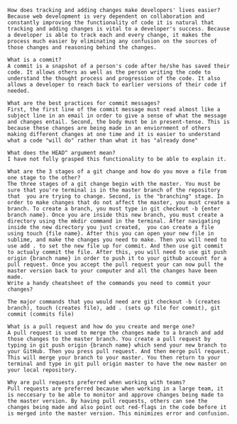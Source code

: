     How does tracking and adding changes make developers' lives easier?
    Because web development is very dependent on collaboration and constantly improving the functionality of code it is natural that tracking and adding changes is vital to a developer's success. Because a developer is able to track each and every change, it makes the process much easier by eliminating any confusion on the sources of those changes and reasoning behind the changes.

    What is a commit?
    A commit is a snapshot of a person's code after he/she has saved their code. It allows others as well as the person writing the code to understand the thought process and progression of the code. It also allows a developer to reach back to earlier versions of their code if needed.

    What are the best practices for commit messages?
    First, the first line of the commit message must read almost like a subject line in an email in order to give a sense of what the message and changes entail. Second, the body must be in present-tense. This is because these changes are being made in an enviornment of others making different changes at one time and it is easier to understand what a code "will do" rather than what it has "already done"

    What does the HEAD^ argument mean?
    I have not fully grasped this functionality to be able to explain it.

    What are the 3 stages of a git change and how do you move a file from one stage to the other?
    The three stages of a git change begin with the master. You must be sure that you're terminal is in the master branch of the repository that  you are trying to change. Second, is the "branching" stage. In order to make changes that do not affect the master, you must create a branch. To create a branch, you must type in git checkout -b {enter branch name}. Once you are inside this new branch, you must create a directory using the mkdir command in the terminal. After navigating inside the new directory you just created,  you can create a file using touch {file name}. After this you can open your new file in sublime, and make the changes you need to make. Then you will need to use add . to set the new file up for commit. And then use git commit to actualy commit the file. After this, you will need to use git push origin {branch name} in order to push it to your github account for a pull request. Once you accept the pull request your can now pull the master version back to your computer and all the changes have been made.
    Write a handy cheatsheet of the commands you need to commit your changes?

    The major commands that you would need are git checkout -b (creates branch), touch (creates file), add . (sets up file for commit), git commit (commits file)

    What is a pull request and how do you create and merge one?
    A pull request is used to merge the changes made to a branch and add those changes to the master branch. You create a pull request by typing in git push origin {branch name} which send your new branch to your GitHub. Then you press pull request. And then merge pull request. This will merge your branch to your master. You then return to your terminal and type in git pull origin master to have the new master on your local repository.

    Why are pull requests preferred when working with teams?
    Pull requests are preferred because when working in a large team, it is neccesary to be able to monitor and approve changes being made to the master version. By having pull requests, others can see the changes being made and also point out red-flags in the code before it is merged into the master version. This minimizes error and confusion.
